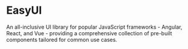 # EasyUI
An all-inclusive UI library for popular JavaScript frameworks - Angular, React, and Vue - providing a comprehensive collection of pre-built components tailored for common use cases.
